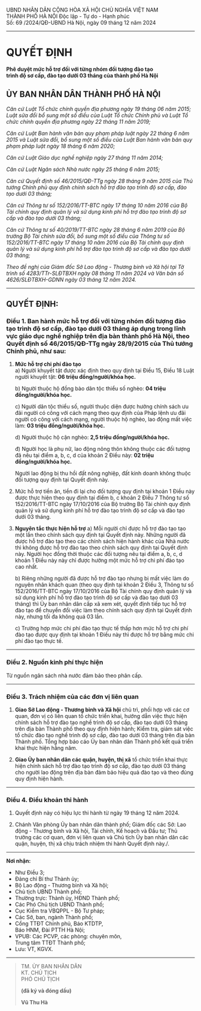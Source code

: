 UBND NHÂN DÂN                         CỘNG HÒA XÃ HỘI CHỦ NGHĨA VIỆT NAM  
THÀNH PHỐ HÀ NỘI                       Độc lập - Tự do - Hạnh phúc  
Số:  69  /2024/QĐ-UBND                 Hà Nội, ngày 09 tháng 12 năm 2024  
  
---

# QUYẾT ĐỊNH
**Phê duyệt mức hỗ trợ đối với từng nhóm đối tượng đào tạo  
trình độ sơ cấp, đào tạo dưới 03 tháng của thành phố Hà Nội**  

## ỦY BAN NHÂN DÂN THÀNH PHỐ HÀ NỘI  

*Căn cứ Luật Tổ chức chính quyền địa phương ngày 19 tháng 06 năm 2015; Luật sửa đổi bổ sung một số điều của Luật Tổ chức Chính phủ và Luật Tổ chức chính quyền địa phương ngày 22 tháng 11 năm 2019;*

*Căn cứ Luật Ban hành văn bản quy phạm pháp luật ngày 22 tháng 6 năm 2015 và Luật sửa đổi, bổ sung một số điều của Luật Ban hành văn bản quy phạm pháp luật ngày 18 tháng 6 năm 2020;*

*Căn cứ Luật Giáo dục nghề nghiệp ngày 27 tháng 11 năm 2014;*

*Căn cứ Luật Ngân sách Nhà nước ngày 25 tháng 6 năm 2015;*

*Căn cứ Quyết định số 46/2015/QĐ-TTg ngày 28 tháng 9 năm 2015 của Thủ tướng Chính phủ quy định chính sách hỗ trợ đào tạo trình độ sơ cấp, đào tạo dưới 03 tháng;*

*Căn cứ Thông tư số 152/2016/TT-BTC ngày 17 tháng 10 năm 2016 của Bộ Tài chính quy định quản lý và sử dụng kinh phí hỗ trợ đào tạo trình độ sơ cấp và đào tạo dưới 03 tháng;*

*Căn cứ Thông tư số 40/2019/TT-BTC ngày 28 tháng 6 năm 2019 của Bộ trưởng Bộ Tài chính sửa đổi, bổ sung một số điều của Thông tư số 152/2016/TT-BTC ngày 17 tháng 10 năm 2016 của Bộ Tài chính quy định quản lý và sử dụng kinh phí hỗ trợ đào tạo trình độ sơ cấp và đào tạo dưới 03 tháng;*

*Theo đề nghị của Giám đốc Sở Lao động - Thương binh và Xã hội tại Tờ trình số 4283/TTr-SLĐTBXH ngày 08 tháng 11 năm 2024 và Văn bản số 4626/SLĐTBXH-GDNN ngày 03 tháng 12 năm 2024.*

---

## QUYẾT ĐỊNH:

### Điều 1. Ban hành mức hỗ trợ đối với từng nhóm đối tượng đào tạo trình độ sơ cấp, đào tạo dưới 03 tháng áp dụng trong lĩnh vực giáo dục nghề nghiệp trên địa bàn thành phố Hà Nội, theo Quyết định số 46/2015/QĐ-TTg ngày 28/9/2015 của Thủ tướng Chính phủ, như sau:  

1. **Mức hỗ trợ chi phí đào tạo**  
   a) Người khuyết tật được xác định theo quy định tại Điều 15, Điều 18 Luật người khuyết tật: **06 triệu đồng/người/khóa học.**  

   b) Người thuộc hộ đồng bào dân tộc thiểu số nghèo: **04 triệu đồng/người/khóa học.**  

   c) Người dân tộc thiểu số, người thuộc diện được hưởng chính sách ưu đãi người có công với cách mạng theo quy định của Pháp lệnh ưu đãi người có công với cách mạng, người thuộc hộ nghèo, lao động mất việc làm: **03 triệu đồng/người/khóa học.**  

   d) Người thuộc hộ cận nghèo: **2,5 triệu đồng/người/khóa học.**  

   đ) Người học là phụ nữ, lao động nông thôn không thuộc các đối tượng đã nêu tại điểm a, b, c, d của khoản 2 Điều này: **02 triệu đồng/người/khóa học.**  

   Người lao động bị thu hồi đất nông nghiệp, đất kinh doanh không thuộc đối tượng quy định tại Quyết định này.  

2. Mức hỗ trợ tiền ăn, tiền đi lại cho đối tượng quy định tại khoản 1 Điều này được thực hiện theo quy định tại điểm b, c khoản 2 Điều 7 Thông tư số 152/2016/TT-BTC ngày 17/10/2016 của Bộ trưởng Bộ Tài chính quy định quản lý và sử dụng kinh phí hỗ trợ đào tạo trình độ sơ cấp và đào tạo dưới 03 tháng.

3. **Nguyên tắc thực hiện hỗ trợ**
   a) Mỗi người chỉ được hỗ trợ đào tạo tạo một lần theo chính sách quy định tại Quyết định này. Những người đã được hỗ trợ đào tạo theo các chính sách hiện hành khác của Nhà nước thì không được hỗ trợ đào tạo theo chính sách quy định tại Quyết định này. Người học đồng thời thuộc các đối tượng nêu tại điểm a, b, c, d khoản 1 Điều này này chỉ được hưởng một mức hỗ trợ chi phí đào tạo cao nhất.

   b) Riêng những người đã được hỗ trợ đào tạo nhưng bị mất việc làm do nguyên nhân khách quan (theo quy định tại khoản 2 Điều 3, Thông tư số 152/2016/TT-BTC ngày 17/10/2016 của Bộ Tài chính quy định quản lý và sử dụng kinh phí hỗ trợ đào tạo trình độ sơ cấp và đào tạo dưới 03 tháng) thì Ủy ban nhân dân cấp xã xem xét, quyết định tiếp tục hỗ trợ đào tạo để chuyển đổi việc làm theo chính sách quy định tại Quyết định này, nhưng tối đa không quá 03 lần.

   c) Trường hợp mức chi phí đào tạo thực tế thấp hơn mức hỗ trợ chi phí đào tạo được quy định tại khoản 1 Điều này thì được hỗ trợ bằng mức chi phí đào tạo thực tế.

---

### Điều 2. Nguồn kinh phí thực hiện

Từ nguồn ngân sách nhà nước đảm bảo theo phân cấp.

---

### Điều 3. Trách nhiệm của các đơn vị liên quan

1. **Giao Sở Lao động - Thương binh và Xã hội** chủ trì, phối hợp với các cơ quan, đơn vị có liên quan tổ chức triển khai, hướng dẫn việc thực hiện chính sách hỗ trợ đào tạo nghề trình độ sơ cấp, đào tạo dưới 03 tháng trên địa bàn Thành phố theo quy định hiện hành; Kiểm tra, giám sát việc tổ chức đào tạo nghề trình độ sơ cấp, đào tạo dưới 03 tháng trên địa bàn Thành phố. Tổng hợp báo cáo Ủy ban nhân dân Thành phố kết quả triển khai thực hiện hằng năm.

2. **Giao Ủy ban nhân dân các quận, huyện, thị xã** tổ chức triển khai thực hiện chính sách hỗ trợ đào tạo trình độ sơ cấp, đào tạo dưới 03 tháng cho người lao động trên địa bàn đảm bảo hiệu quả đào tạo và theo đúng quy định hiện hành.

---

### Điều 4. Điều khoản thi hành

1. Quyết định này có hiệu lực thi hành từ ngày 19 tháng 12 năm 2024.

2. Chánh Văn phòng Ủy ban nhân dân thành phố; Giám đốc các Sở: Lao động - Thương binh và Xã hội, Tài chính, Kế hoạch và Đầu tư; Thủ trưởng các cơ quan, đơn vị liên quan và Chủ tịch Ủy ban nhân dân các quận, huyện, thị xã chịu trách nhiệm thi hành Quyết định này./.

---

**Nơi nhận:**  
- Như Điều 3;  
- Đảng chỉ Bí thư Thành ủy;  
- Bộ Lao động - Thương binh và Xã hội;  
- Chủ tịch UBND Thành phố;  
- Thường trực: Thành ủy, HĐND Thành phố;  
- Các Phó Chủ tịch UBND Thành phố;  
- Cục Kiểm tra VBQPPL - Bộ Tư pháp;  
- Các Sở, ban, ngành Thành phố;  
- Cổng TTĐT Chính phủ, Báo KTDTP,  
  Báo HNM, Đài PTTH Hà Nội;  
- VPUB: Các PCVP, các phòng: chuyên môn,  
  Trung tâm TTĐT Thành phố;  
- Lưu: VT, KGVX.  

---

> TM. ỦY BAN NHÂN DÂN  
> KT. CHỦ TỊCH  
> PHÓ CHỦ TỊCH  
>   
> **(đã ký và đóng dấu)**  
>    
> **Vũ Thu Hà**

